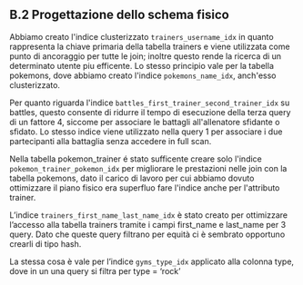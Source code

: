 ## B.2 Progettazione dello schema fisico

Abbiamo creato l'indice clusterizzato `trainers_username_idx` in quanto rappresenta la chiave primaria della tabella trainers e viene
utilizzata come punto di ancoraggio per tutte le join; inoltre questo rende la ricerca di un determinato utente piu efficente.
Lo stesso principio vale per la tabella pokemons, dove abbiamo creato l'indice `pokemons_name_idx`, anch'esso clusterizzato.

Per quanto riguarda l'indice `battles_first_trainer_second_trainer_idx` su battles, questo consente di ridurre il tempo
di esecuzione della terza query di un fattore 4, siccome per associare le battagli all'allenatore sfidante o sfidato.
Lo stesso indice viene utilizzato nella query 1 per associare i due partecipanti alla battaglia senza accedere in full scan.

Nella tabella pokemon_trainer é stato sufficente creare solo l'indice `pokemon_trainer_pokemon_idx` per migliorare le
prestazioni nelle join con la tabella pokemons, dato il carico di lavoro per cui abbiamo dovuto ottimizzare il piano fisico
era superfluo fare l'indice anche per l'attributo trainer.

L’indice `trainers_first_name_last_name_idx` è stato creato per ottimizzare l’accesso alla tabella trainers tramite i campi
first_name e last_name per 3 query. Dato che queste query filtrano per equità ci è sembrato opportuno crearli di tipo hash.

La stessa cosa è vale per l’indice `gyms_type_idx` applicato alla colonna type, dove in un una query si filtra per type = ‘rock’
